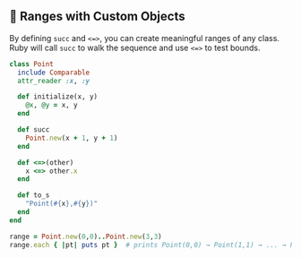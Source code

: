 ## 🧩 Ranges with Custom Objects
By defining `succ` and `<=>`, you can create meaningful ranges of any class. Ruby will call `succ` to walk the sequence and use `<=>` to test bounds.

```ruby
class Point
  include Comparable
  attr_reader :x, :y

  def initialize(x, y)
    @x, @y = x, y
  end

  def succ
    Point.new(x + 1, y + 1)
  end

  def <=>(other)
    x <=> other.x
  end

  def to_s
    "Point(#{x},#{y})"
  end
end

range = Point.new(0,0)..Point.new(3,3)
range.each { |pt| puts pt }  # prints Point(0,0) → Point(1,1) → ... → Point(3,3)
```